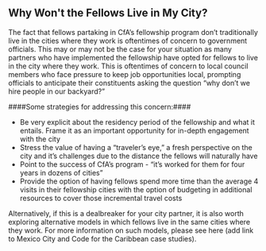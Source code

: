 ## Why Won't the Fellows Live in My City?

The fact that fellows partaking in CfA’s fellowship program don’t traditionally live in the cities where they work is oftentimes of concern to government officials. This may or may not be the case for your situation as many partners who have implemented the fellowship have opted for fellows to live in the city where they work. This is oftentimes of concern to local council members who face pressure to keep job opportunities local, prompting officials to anticipate their constituents asking the question “why don’t we hire people in our backyard?”

####Some strategies for addressing this concern:####
* Be very explicit about the residency period of the fellowship and what it entails. Frame it as an important opportunity for in-depth engagement with the city
* Stress the value of having a “traveler’s eye,” a fresh perspective on the city and it’s challenges due to the distance the fellows will naturally have
* Point to the success of CfA’s program - “it’s worked for them for four years in dozens of cities”
* Provide the option of having fellows spend more time than the average 4 visits in their fellowship cities with the option of budgeting in additional resources to cover those incremental travel costs

Alternatively, if this is a dealbreaker for your city partner, it is also worth exploring alternative models in which fellows live in the same cities where they work. For more information on such models, please see here (add link to Mexico City and Code for the Caribbean case studies).
